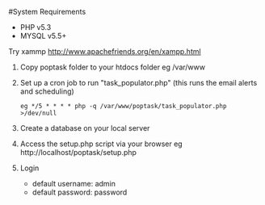 #System Requirements
- PHP v5.3
- MYSQL v5.5+

Try xammp http://www.apachefriends.org/en/xampp.html

1. Copy poptask folder to your htdocs folder eg /var/www
2. Set up a cron job to run "task_populator.php" (this runs the email alerts and scheduling)
   
   ```eg */5 * * * * php -q /var/www/poptask/task_populator.php >/dev/null```

3. Create a database on your local server
4. Access the setup.php script via your browser eg http://localhost/poptask/setup.php
5. Login 
   * default username: admin 
   * default password: password
